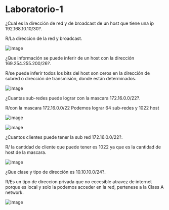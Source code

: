 # Laboratorio-1
¿Cual es la dirección de red y de broadcast de un host que tiene una ip 192.168.10.10/30?.

R/La direccion de la red y broadcast.

![image](https://github.com/Enny-Rodriguez/Redes-dos/assets/101887774/4f59952d-5a0a-4d67-9cc9-b58714449706)

¿Que información se puede inferir de un host con la dirección 169.254.255.200/26?.

R/se puede inferir todos los bits del host son ceros en la dirección de subred o dirección de transmisión, donde están determinados.

![image](https://github.com/Enny-Rodriguez/Redes-dos/assets/101887774/90385b76-6c36-4c10-b3ee-090907f189a4)

¿Cuantas sub-redes puede lograr con la mascara 172.16.0.0/22?.

R/con la mascara 172.16.0.0/22 Podemos lograr 64 sub-redes y 1022 host

![image](https://github.com/Enny-Rodriguez/Redes-dos/assets/101887774/dd118d61-4469-4e0c-8253-ea840a8a0f74)

![image](https://github.com/Enny-Rodriguez/Redes-dos/assets/101887774/de218fde-791b-4169-81a8-2ef9ac491069)

¿Cuantos clientes puede tener la sub red 172.16.0.0/22?.

R/ la cantidad de cliente que puede tener es 1022 ya que es la cantidad de host de la mascara.

![image](https://github.com/Enny-Rodriguez/Redes-dos/assets/101887774/a606e3e0-c485-4453-8fc8-c27525e77d00)

¿Que clase y tipo de dirección es 10.10.10.0/24?.

R/Es un tipo de direccion privada que no eccesible atravez de internet porque es local y solo la podemos acceder en la red, pertenese a la Class A network.

![image](https://github.com/Enny-Rodriguez/Redes-dos/assets/101887774/36a0cd91-eddf-4b0d-aa6d-92357ff885f0)



